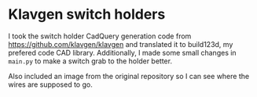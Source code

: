 # Klavgen switch holders
I took the switch holder CadQuery generation code from https://github.com/klavgen/klavgen and translated it to build123d, my prefered code CAD library.
Additionally, I made some small changes in `main.py` to make a switch grab to the holder better.

Also included an image from the original repository so I can see where the wires are supposed to go.


